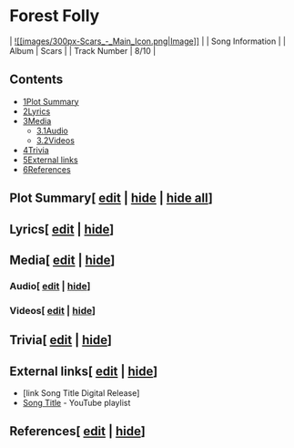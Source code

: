 # Forest Folly

| [![[images/300px-Scars_-_Main_Icon.png|Image]]](/wiki/File:Scars_-_Main_Icon.png) |
| Song Information |
| Album | Scars |
| Track Number | 8/10 |

## Contents

- [1Plot Summary](#Plot_Summary)
- [2Lyrics](#Lyrics)
- [3Media](#Media)
  - [3.1Audio](#Audio)
  - [3.2Videos](#Videos)
- [4Trivia](#Trivia)
- [5External links](#External_links)
- [6References](#References)

## Plot Summary\[ [edit](/wiki/Forest_Folly?action=edit&section=1 "Edit section: Plot Summary") \| [hide](/wiki/Forest_Folly "Expand or collapse this section") \| [hide all](/wiki/Forest_Folly "Expand or collapse all sections on this page")\]

## Lyrics\[ [edit](/wiki/Forest_Folly?action=edit&section=2 "Edit section: Lyrics") \| [hide](/wiki/Forest_Folly "Expand or collapse this section")\]

## Media\[ [edit](/wiki/Forest_Folly?action=edit&section=3 "Edit section: Media") \| [hide](/wiki/Forest_Folly "Expand or collapse this section")\]

### Audio\[ [edit](/wiki/Forest_Folly?action=edit&section=4 "Edit section: Audio") \| [hide](/wiki/Forest_Folly "Expand or collapse this section")\]

### Videos\[ [edit](/wiki/Forest_Folly?action=edit&section=5 "Edit section: Videos") \| [hide](/wiki/Forest_Folly "Expand or collapse this section")\]

## Trivia\[ [edit](/wiki/Forest_Folly?action=edit&section=6 "Edit section: Trivia") \| [hide](/wiki/Forest_Folly "Expand or collapse this section")\]

## External links\[ [edit](/wiki/Forest_Folly?action=edit&section=7 "Edit section: External links") \| [hide](/wiki/Forest_Folly "Expand or collapse this section")\]

- \[link Song Title Digital Release\]
- [Song Title](https://www.youtube.com/playlist?list=playlistId) \- YouTube playlist

## References\[ [edit](/wiki/Forest_Folly?action=edit&section=8 "Edit section: References") \| [hide](/wiki/Forest_Folly "Expand or collapse this section")\]